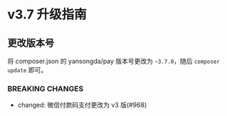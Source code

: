 # v3.7 升级指南

## 更改版本号

将 composer.json 的 yansongda/pay 版本号更改为 `~3.7.0`，随后 `composer update` 即可。

### BREAKING CHANGES

- changed: 微信付款码支付更改为 v3 版(#968)
